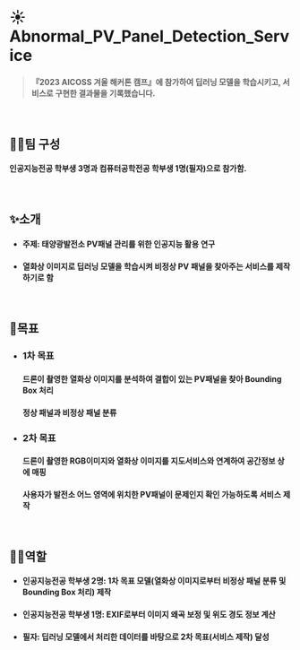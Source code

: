 # ☀️Abnormal_PV_Panel_Detection_Service
> #### 『2023 AICOSS 겨울 해커톤 캠프』에 참가하여 딥러닝 모델을 학습시키고, 서비스로 구현한 결과물을 기록했습니다.

<br>

## 🙋‍♂️팀 구성
#### 인공지능전공 학부생 3명과 컴퓨터공학전공 학부생 1명(필자)으로 참가함.

<br>

## ✨소개
- #### 주제: 태양광발전소 PV패널 관리를 위한 인공지능 활용 연구
- #### 열화상 이미지로 딥러닝 모델을 학습시켜 비정상 PV 패널을 찾아주는 서비스를 제작하기로 함

<br>

## 🎯목표
- ### 1차 목표
  #### 드론이 촬영한 열화상 이미지를 분석하여 결합이 있는 PV패널을 찾아 Bounding Box 처리
  #### 정상 패널과 비정상 패널 분류
- ### 2차 목표
  #### 드론이 촬영한 RGB이미지와 열화상 이미지를 지도서비스와 연계하여 공간정보 상에 매핑
  #### 사용자가 발전소 어느 영역에 위치한 PV패널이 문제인지 확인 가능하도록 서비스 제작

<br>

## 🧑‍💻역할
- #### 인공지능전공 학부생 2명: 1차 목표 모델(열화상 이미지로부터 비정상 패널 분류 및 Bounding Box 처리) 제작
- #### 인공지능전공 학부생 1명: EXIF로부터 이미지 왜곡 보정 및 위도 경도 정보 계산
- #### 필자: 딥러닝 모델에서 처리한 데이터를 바탕으로 2차 목표(서비스 제작) 달성
